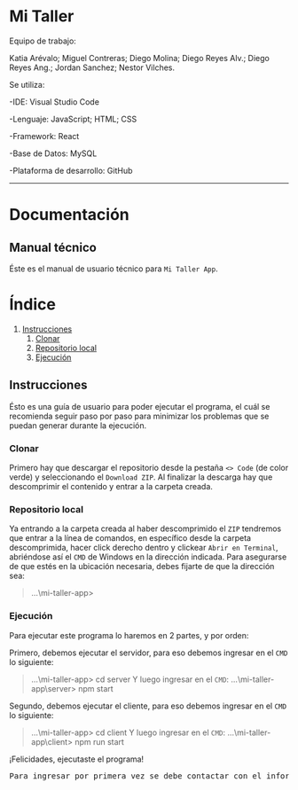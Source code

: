 # **Mi Taller**

Equipo de trabajo:

Katia Arévalo; Miguel Contreras; Diego Molina; Diego Reyes Alv.; Diego Reyes Ang.; Jordan Sanchez; Nestor Vilches.

Se utiliza:

-IDE: Visual Studio Code

-Lenguaje: JavaScript; HTML; CSS

-Framework: React

-Base de Datos: MySQL

-Plataforma de desarrollo: GitHub

---
# **Documentación**
## **Manual técnico**

Éste es el manual de usuario técnico para `Mi Taller App`.

# **Índice**

1. [Instrucciones](#instrucciones)
    1. [Clonar](#clonar)
    2. [Repositorio local](#repositorio-local)
    3. [Ejecución](#ejecución)

## **Instrucciones**
Ésto es una guía de usuario para poder ejecutar el programa, el cuál se recomienda seguir paso por paso para minimizar los problemas que se puedan generar durante la ejecución.

### **Clonar**

Primero hay que descargar el repositorio desde la pestaña `<> Code` (de color verde) y seleccionando el `Download ZIP`. Al finalizar la descarga hay que descomprimir el contenido y entrar a la carpeta creada.

### **Repositorio local**

Ya entrando a la carpeta creada al haber descomprimido el `ZIP` tendremos que entrar a la línea de comandos, en específico desde la carpeta descomprimida, hacer click derecho dentro y clickear `Abrir en Terminal`, abriéndose así el `CMD` de Windows en la dirección indicada. Para asegurarse de que estés en la ubicación necesaria, debes fijarte de que la dirección sea:
> ...\mi-taller-app>

### **Ejecución**

Para ejecutar este programa lo haremos en 2 partes, y por orden:

Primero, debemos ejecutar el servidor, para eso debemos ingresar en el `CMD` lo siguiente:
> ...\mi-taller-app> cd server
Y luego ingresar en el `CMD`:
> ...\mi-taller-app\server> npm start

Segundo, debemos ejecutar el cliente, para eso debemos ingresar en el `CMD` lo siguiente:
> ...\mi-taller-app> cd client
Y luego ingresar en el `CMD`:
> ...\mi-taller-app\client> npm run start

¡Felicidades, ejecutaste el programa!

<pre>Para ingresar por primera vez se debe contactar con el informático encargado de la base de datos para poder registrarse.</pre>